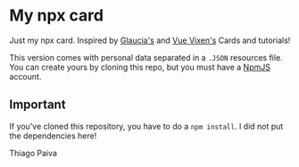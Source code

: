 # My npx card

Just my npx card. Inspired by [Glaucia's](https://imasters.com.br/desenvolvimento/cartao-pessoal-em-npx-e-possivel) and [Vue Vixen's](https://github.com/VueVixens/card) Cards and tutorials!

This version comes with personal data separated in a `.JSON` resources file. You can create yours by cloning this repo, but you must have a [NpmJS](http://npmjs.org) account.

## Important

If you've cloned this repository, you have to do a `npm install`. I did not put the dependencies here!

Thiago Paiva